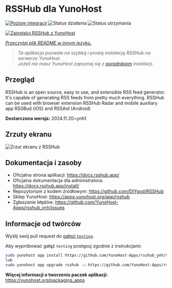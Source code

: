 <!--
To README zostało automatycznie wygenerowane przez <https://github.com/YunoHost/apps/tree/master/tools/readme_generator>
Nie powinno być ono edytowane ręcznie.
-->

# RSSHub dla YunoHost

[![Poziom integracji](https://apps.yunohost.org/badge/integration/rsshub)](https://ci-apps.yunohost.org/ci/apps/rsshub/)
![Status działania](https://apps.yunohost.org/badge/state/rsshub)
![Status utrzymania](https://apps.yunohost.org/badge/maintained/rsshub)

[![Zainstaluj RSSHub z YunoHost](https://install-app.yunohost.org/install-with-yunohost.svg)](https://install-app.yunohost.org/?app=rsshub)

*[Przeczytaj plik README w innym języku.](./ALL_README.md)*

> *Ta aplikacja pozwala na szybką i prostą instalację RSSHub na serwerze YunoHost.*  
> *Jeżeli nie masz YunoHost zapoznaj się z [poradnikiem](https://yunohost.org/install) instalacji.*

## Przegląd

RSSHub is an open source, easy to use, and extensible RSS feed generator. It's capable of generating RSS feeds from pretty much everything. RSSHub can be used with browser extension RSSHub Radar and mobile auxiliary app RSSBud (iOS) and RSSAid (Android)


**Dostarczona wersja:** 2024.11.20~ynh1

## Zrzuty ekranu

![Zrzut ekranu z RSSHub](./doc/screenshots/screenshot.png)

## Dokumentacja i zasoby

- Oficjalna strona aplikacji: <https://docs.rsshub.app/>
- Oficjalna dokumentacja dla administratora: <https://docs.rsshub.app/install/>
- Repozytorium z kodem źródłowym: <https://github.com/DIYgod/RSSHub>
- Sklep YunoHost: <https://apps.yunohost.org/app/rsshub>
- Zgłaszanie błędów: <https://github.com/YunoHost-Apps/rsshub_ynh/issues>

## Informacje od twórców

Wyślij swój pull request do [gałęzi `testing`](https://github.com/YunoHost-Apps/rsshub_ynh/tree/testing).

Aby wypróbować gałąź `testing` postępuj zgodnie z instrukcjami:

```bash
sudo yunohost app install https://github.com/YunoHost-Apps/rsshub_ynh/tree/testing --debug
lub
sudo yunohost app upgrade rsshub -u https://github.com/YunoHost-Apps/rsshub_ynh/tree/testing --debug
```

**Więcej informacji o tworzeniu paczek aplikacji:** <https://yunohost.org/packaging_apps>
